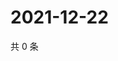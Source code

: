 # 2021-12-22

共 0 条

<!-- BEGIN WEIBO -->
<!-- 最后更新时间 Wed Dec 22 2021 14:18:53 GMT+0800 (China Standard Time) -->

<!-- END WEIBO -->
